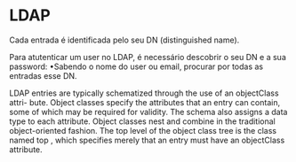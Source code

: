 # LDAP
Cada entrada é identificada pelo seu DN (distinguished name).

Para atutenticar um user no LDAP, é necessário descobrir o seu DN e a sua password:
•Sabendo o nome do user ou email, procurar por todas as entradas esse DN.

LDAP entries are typically schematized through the use of an objectClass attri-
bute. Object classes specify the attributes that an entry can contain, some of which
may be required for validity. The schema also assigns a data type to each attribute.
Object classes nest and combine in the traditional object-oriented fashion. The
top level of the object class tree is the class named top , which specifies merely that
an entry must have an objectClass attribute.



